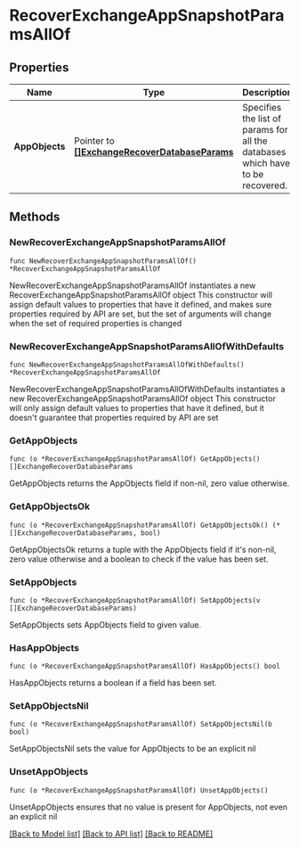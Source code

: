 # RecoverExchangeAppSnapshotParamsAllOf

## Properties

Name | Type | Description | Notes
------------ | ------------- | ------------- | -------------
**AppObjects** | Pointer to [**[]ExchangeRecoverDatabaseParams**](ExchangeRecoverDatabaseParams.md) | Specifies the list of params for all the databases which have to be recovered. | [optional] 

## Methods

### NewRecoverExchangeAppSnapshotParamsAllOf

`func NewRecoverExchangeAppSnapshotParamsAllOf() *RecoverExchangeAppSnapshotParamsAllOf`

NewRecoverExchangeAppSnapshotParamsAllOf instantiates a new RecoverExchangeAppSnapshotParamsAllOf object
This constructor will assign default values to properties that have it defined,
and makes sure properties required by API are set, but the set of arguments
will change when the set of required properties is changed

### NewRecoverExchangeAppSnapshotParamsAllOfWithDefaults

`func NewRecoverExchangeAppSnapshotParamsAllOfWithDefaults() *RecoverExchangeAppSnapshotParamsAllOf`

NewRecoverExchangeAppSnapshotParamsAllOfWithDefaults instantiates a new RecoverExchangeAppSnapshotParamsAllOf object
This constructor will only assign default values to properties that have it defined,
but it doesn't guarantee that properties required by API are set

### GetAppObjects

`func (o *RecoverExchangeAppSnapshotParamsAllOf) GetAppObjects() []ExchangeRecoverDatabaseParams`

GetAppObjects returns the AppObjects field if non-nil, zero value otherwise.

### GetAppObjectsOk

`func (o *RecoverExchangeAppSnapshotParamsAllOf) GetAppObjectsOk() (*[]ExchangeRecoverDatabaseParams, bool)`

GetAppObjectsOk returns a tuple with the AppObjects field if it's non-nil, zero value otherwise
and a boolean to check if the value has been set.

### SetAppObjects

`func (o *RecoverExchangeAppSnapshotParamsAllOf) SetAppObjects(v []ExchangeRecoverDatabaseParams)`

SetAppObjects sets AppObjects field to given value.

### HasAppObjects

`func (o *RecoverExchangeAppSnapshotParamsAllOf) HasAppObjects() bool`

HasAppObjects returns a boolean if a field has been set.

### SetAppObjectsNil

`func (o *RecoverExchangeAppSnapshotParamsAllOf) SetAppObjectsNil(b bool)`

 SetAppObjectsNil sets the value for AppObjects to be an explicit nil

### UnsetAppObjects
`func (o *RecoverExchangeAppSnapshotParamsAllOf) UnsetAppObjects()`

UnsetAppObjects ensures that no value is present for AppObjects, not even an explicit nil

[[Back to Model list]](../README.md#documentation-for-models) [[Back to API list]](../README.md#documentation-for-api-endpoints) [[Back to README]](../README.md)


